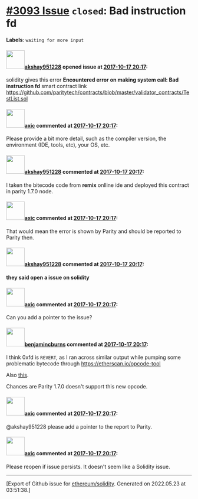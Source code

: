 # [\#3093 Issue](https://github.com/ethereum/solidity/issues/3093) `closed`:  Bad instruction fd
**Labels**: `waiting for more input`


#### <img src="https://avatars.githubusercontent.com/u/25878082?v=4" width="50">[akshay951228](https://github.com/akshay951228) opened issue at [2017-10-17 20:17](https://github.com/ethereum/solidity/issues/3093):

solidity gives this error **Encountered error on making system call: Bad instruction fd**
smart contract link https://github.com/paritytech/contracts/blob/master/validator_contracts/TestList.sol

#### <img src="https://avatars.githubusercontent.com/u/20340?v=4" width="50">[axic](https://github.com/axic) commented at [2017-10-17 20:17](https://github.com/ethereum/solidity/issues/3093#issuecomment-337374006):

Please provide a bit more detail, such as the compiler version, the environment (IDE, tools, etc), your OS, etc.

#### <img src="https://avatars.githubusercontent.com/u/25878082?v=4" width="50">[akshay951228](https://github.com/akshay951228) commented at [2017-10-17 20:17](https://github.com/ethereum/solidity/issues/3093#issuecomment-337682512):

I taken the bitecode code from **remix** onlline ide and deployed this contract in parity 1.7.0 node.

#### <img src="https://avatars.githubusercontent.com/u/20340?v=4" width="50">[axic](https://github.com/axic) commented at [2017-10-17 20:17](https://github.com/ethereum/solidity/issues/3093#issuecomment-337703374):

That would mean the error is shown by Parity and should be reported to Parity then.

#### <img src="https://avatars.githubusercontent.com/u/25878082?v=4" width="50">[akshay951228](https://github.com/akshay951228) commented at [2017-10-17 20:17](https://github.com/ethereum/solidity/issues/3093#issuecomment-337810843):

**they said open a issue on solidity**

#### <img src="https://avatars.githubusercontent.com/u/20340?v=4" width="50">[axic](https://github.com/axic) commented at [2017-10-17 20:17](https://github.com/ethereum/solidity/issues/3093#issuecomment-337858121):

Can you add a pointer to the issue?

#### <img src="https://avatars.githubusercontent.com/u/803016?v=4" width="50">[benjamincburns](https://github.com/benjamincburns) commented at [2017-10-17 20:17](https://github.com/ethereum/solidity/issues/3093#issuecomment-339214653):

I think 0xfd is `REVERT`, as I ran across similar output while pumping some problematic bytecode through https://etherscan.io/opcode-tool

Also [this](https://github.com/ethereum/solidity/blob/c61610302aa2bfa029715b534719d25fe3949059/libevmasm/Instruction.h#L195).

Chances are Parity 1.7.0 doesn't support this new opcode.

#### <img src="https://avatars.githubusercontent.com/u/20340?v=4" width="50">[axic](https://github.com/axic) commented at [2017-10-17 20:17](https://github.com/ethereum/solidity/issues/3093#issuecomment-344964571):

@akshay951228 please add a pointer to the report to Parity.

#### <img src="https://avatars.githubusercontent.com/u/20340?v=4" width="50">[axic](https://github.com/axic) commented at [2017-10-17 20:17](https://github.com/ethereum/solidity/issues/3093#issuecomment-381988799):

Please reopen if issue persists. It doesn't seem like a Solidity issue.


-------------------------------------------------------------------------------



[Export of Github issue for [ethereum/solidity](https://github.com/ethereum/solidity). Generated on 2022.05.23 at 03:51:38.]
